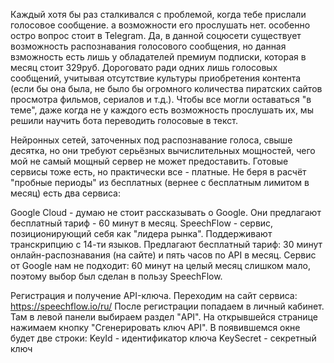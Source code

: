 Каждый хотя бы раз сталкивался с проблемой, когда тебе прислали голосовое сообщение. а возможности его прослушать нет. особенно остро вопрос стоит в Telegram. 
Да, в данной соцюсети существует возможность распознавания голосового сообщения, но данная взможность есть лишь у обладателей премиум подписки, которая в месяц стоит 329руб. 
Дороговато ради одних лишь голосовых сообщений, учитывая отсутствие культуры приобретения контента (если бы она была, не было бы огромного количества пиратских сайтов просмотра фильмов, сериалов и т.д.).
Чтобы все могли оставаться "в теме", даже когда не у каждого есть возможность прослушать их, мы решили научить бота переводить голосовые в текст.

Нейронных сетей, заточенных под распознавание голоса, свыше десятка, но они требуют серьёзных вычислительных мощностей, чего мой не самый мощный сервер не может предоставить.
Готовые сервисы тоже есть, но практически все - платные. Не беря в расчёт "пробные периоды" из бесплатных (вернее с бесплатным лимитом в месяц) есть два сервиса:

Google Cloud - думаю не стоит рассказывать о Google. Они предлагают бесплатный тариф - 60 минут в месяц.
SpeechFlow - сервис, позиционирующий себя как "лидера рынка". Поддерживают транскрипцию с 14-ти языков. Предлагают бесплатный тариф: 30 минут онлайн-распознавания (на сайте) и пять часов по API в месяц.
Сервис от Google нам не подходит: 60 минут на целый месяц слишком мало, поэтому выбор был сделан в пользу SpeechFlow. 

Регистрация и получение API-ключа.
Переходим на сайт сервиса: https://speechflow.io/ru/
После регистрации попадаем в личный кабинет. Там в левой панели выбираем раздел "API".
На открывшейся странице нажимаем кнопку "Сгенерировать ключ API".
В появившемся окне будет две строки:
KeyId - идентификатор ключа
KeySecret - секретный ключ
